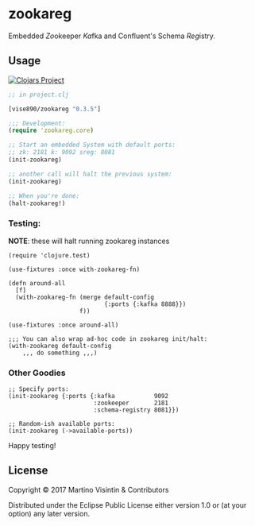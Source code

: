 # zookareg

Embedded *Zo*okeeper *Ka*fka and Confluent's Schema *Reg*istry.

## Usage

[![Clojars Project](https://img.shields.io/clojars/v/vise890/zookareg.svg)](https://clojars.org/vise890/zookareg)

```clojure
;; in project.clj

[vise890/zookareg "0.3.5"]
```

```clojure
;;; Development:
(require 'zookareg.core)

;; Start an embedded System with default ports:
;; zk: 2181 k: 9092 sreg: 8081
(init-zookareg)

;; another call will halt the previous system:
(init-zookareg)

;; When you're done:
(halt-zookareg!)
```

### Testing:
**NOTE**: these will halt running zookareg instances

```
(require 'clojure.test)

(use-fixtures :once with-zookareg-fn)

(defn around-all
  [f]
  (with-zookareg-fn (merge default-config
                           {:ports {:kafka 8888}})
                    f))

(use-fixtures :once around-all)

;;; You can also wrap ad-hoc code in zookareg init/halt:
(with-zookareg default-config
	,,, do something ,,,)
```

### Other Goodies

```
;; Specify ports:
(init-zookareg {:ports {:kafka           9092
                        :zookeeper       2181
                        :schema-registry 8081}})

;; Random-ish available ports:
(init-zookareg (->available-ports))
```

Happy testing!

## License

Copyright © 2017 Martino Visintin & Contributors

Distributed under the Eclipse Public License either version 1.0 or (at
your option) any later version.
